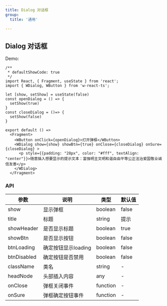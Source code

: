 ```yaml
---
title: Dialog 对话框
group: 
  title: '通用'
  
---
```


## Dialog 对话框

Demo:

```tsx
/**
 * defaultShowCode: true
 */
import React, { Fragment, useState } from 'react';
import { WDialog, WButton } from 'w-react-ts';

let [show, setShow] = useState(false)
const openDialog = () => {
  setShow(true)
}
const closeDialog = ()=> {
  setShow(false)
}

export default () =>
  <Fragment>
    <WButton onClick={openDialog}>打开弹框</WButton>
    <WDialog show={show} showBtn={true} onClose={closeDialog} onSure={closeDialog} >
      <p style={{padding: "28px", color: "#fff", textAlign: "center"}}>随意插入想要显示的提示文本：富强明主文明和谐自由平等公正法治爱国敬业诚信友善</p>
    </WDialog>
  </Fragment>
```

### API
|参数|说明|类型|默认值|
|--|--|--|--|
|show|显示弹框|boolean|false|
|title|标题|string|提示|
|showHeader|是否显示标题|boolean|true|
|showBtn|是否显示按钮|boolean|false|
|btnLoading|确定按钮显示loading|boolean|false|
|btnDisabled|确定按钮是否禁用|boolean|false|
|className|类名|string|-|
|headNode|头部插入内容|any|-|
|onClose|弹框关闭事件|function|-|
|onSure|弹框确定按钮事件|function|-|
